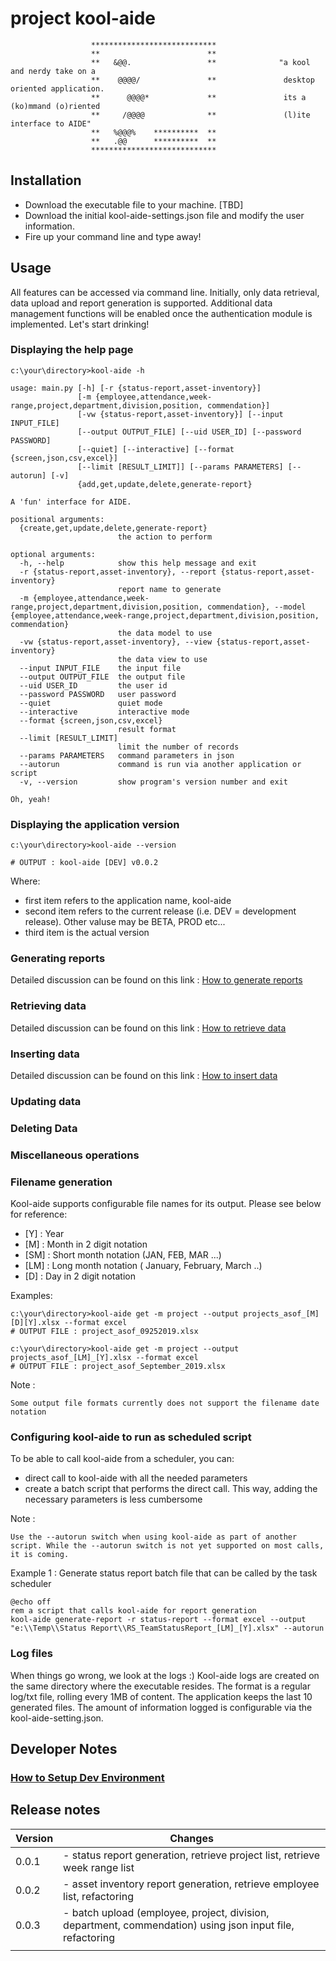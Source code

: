 # project kool-aide

```                                           
                  ****************************    
                  **                        **              
                  **   &@@.                 **              "a kool and nerdy take on a
                  **    @@@@/               **               desktop oriented application.
                  **      @@@@*             **               its a (ko)mmand (o)riented
                  **     /@@@@              **               (l)ite interface to AIDE"
                  **   %@@@%    **********  **   
                  **   .@@      **********  **  
                  ****************************        
```

## Installation
- Download the executable file to your machine. [TBD]
- Download the initial kool-aide-settings.json file and modify the user information.
- Fire up your command line and type away!

## Usage
All features can be accessed via command line. Initially, only data retrieval, data upload and report generation is supported. Additional data management functions will be enabled once the authentication module is implemented. Let's start drinking!

### Displaying the help page

```
c:\your\directory>kool-aide -h

usage: main.py [-h] [-r {status-report,asset-inventory}]
               [-m {employee,attendance,week-range,project,department,division,position, commendation}]
               [-vw {status-report,asset-inventory}] [--input INPUT_FILE]
               [--output OUTPUT_FILE] [--uid USER_ID] [--password PASSWORD]
               [--quiet] [--interactive] [--format {screen,json,csv,excel}]
               [--limit [RESULT_LIMIT]] [--params PARAMETERS] [--autorun] [-v]
               {add,get,update,delete,generate-report}

A 'fun' interface for AIDE.

positional arguments:
  {create,get,update,delete,generate-report}
                        the action to perform

optional arguments:
  -h, --help            show this help message and exit
  -r {status-report,asset-inventory}, --report {status-report,asset-inventory}
                        report name to generate
  -m {employee,attendance,week-range,project,department,division,position, commendation}, --model {employee,attendance,week-range,project,department,division,position, commendation}
                        the data model to use
  -vw {status-report,asset-inventory}, --view {status-report,asset-inventory}
                        the data view to use
  --input INPUT_FILE    the input file
  --output OUTPUT_FILE  the output file
  --uid USER_ID         the user id
  --password PASSWORD   user password
  --quiet               quiet mode
  --interactive         interactive mode
  --format {screen,json,csv,excel}
                        result format
  --limit [RESULT_LIMIT]
                        limit the number of records
  --params PARAMETERS   command parameters in json
  --autorun             command is run via another application or script
  -v, --version         show program's version number and exit

Oh, yeah!

```

### Displaying the application version

```
c:\your\directory>kool-aide --version

# OUTPUT : kool-aide [DEV] v0.0.2
```
Where:
  - first item refers to the application name, kool-aide
  - second item refers to the current release (i.e. DEV = development release). Other valuse may be BETA, PROD etc...
  - third item is the actual version

### Generating reports
  
Detailed discussion can be found on this link : [How to generate reports](/docs/how_to_generate_report.md)

### Retrieving data

Detailed discussion can be found on this link : [How to retrieve data](/docs/how_to_get_data.md)

### Inserting data

Detailed discussion can be found on this link : [How to insert data](/docs/how_to_add_data.md)

### Updating data

### Deleting Data

### Miscellaneous operations

### Filename generation 

Kool-aide supports configurable file names for its output. Please see below for reference:
- [Y]  : Year
- [M]  : Month in 2 digit notation
- [SM] : Short month notation (JAN, FEB, MAR ...)
- [LM] : Long month notation ( January, February, March ..) 
- [D]  : Day in 2 digit notation

Examples:
```
c:\your\directory>kool-aide get -m project --output projects_asof_[M][D][Y].xlsx --format excel
# OUTPUT FILE : project_asof_09252019.xlsx

c:\your\directory>kool-aide get -m project --output projects_asof_[LM]_[Y].xlsx --format excel
# OUTPUT FILE : project_asof_September_2019.xlsx
```

Note :
```
Some output file formats currently does not support the filename date notation
```

### Configuring kool-aide to run as scheduled script

To be able to call kool-aide from a scheduler, you can:
- direct call to kool-aide with all the needed parameters
- create a batch script that performs the direct call. This way, adding the necessary parameters is less cumbersome

Note :
```
Use the --autorun switch when using kool-aide as part of another script. While the --autorun switch is not yet supported on most calls, it is coming.
```
Example 1 : Generate status report batch file that can be called by the task scheduler
```
@echo off
rem a script that calls kool-aide for report generation
kool-aide generate-report -r status-report --format excel --output "e:\\Temp\\Status Report\\RS_TeamStatusReport_[LM]_[Y].xlsx" --autorun
```

### Log files
When things go wrong, we look at the logs :) Kool-aide logs are created on the same directory where the executable resides. The format is a regular log/txt file, rolling every 1MB of content. The application keeps the last 10 generated files. The amount of information logged is configurable via the kool-aide-setting.json.

## Developer Notes

### [How to Setup Dev Environment](/docs/how_to_setup_devenv.md)

## Release notes

|   Version	|  Changes 	|
|---	|---	|
|  0.0.1 	|  - status report generation, retrieve project list, retrieve week range list	|
|   0.0.2	|  - asset inventory report generation, retrieve employee list, refactoring	|
|   0.0.3	|  - batch upload (employee, project, division, department, commendation) using json input file,  refactoring	|
|   	|   	|
